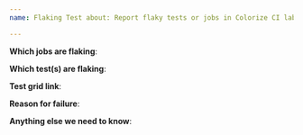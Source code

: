 ```yaml
---
name: Flaking Test about: Report flaky tests or jobs in Colorize CI labels: kind/flake

---
```


<!-- Please only use this template for submitting reports about flaky tests or jobs (pass or fail with no underlying change in code) in Colorize CI -->

**Which jobs are flaking**:

**Which test(s) are flaking**:

**Test grid link**:

**Reason for failure**:

**Anything else we need to know**:
